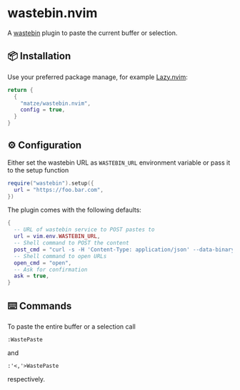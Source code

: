 # wastebin.nvim

A [wastebin](https://github.com/matze/wastebin) plugin to paste the current
buffer or selection.

## 📦 Installation

Use your preferred package manage, for example
[Lazy.nvim](https://github.com/folke/lazy.nvim):

```lua
return {
  {
    "matze/wastebin.nvim",
    config = true,
  }
}
```

## ⚙️ Configuration

Either set the wastebin URL as `WASTEBIN_URL` environment variable or pass it to
the setup function

```lua
require("wastebin").setup({
  url = "https://foo.bar.com",
})
```

The plugin comes with the following defaults:

```lua
{
  -- URL of wastebin service to POST pastes to
  url = vim.env.WASTEBIN_URL,
  -- Shell command to POST the content
  post_cmd = "curl -s -H 'Content-Type: application/json' --data-binary @- ",
  -- Shell command to open URLs
  open_cmd = "open",
  -- Ask for confirmation
  ask = true,
}
```

## ⌨️ Commands

To paste the entire buffer or a selection call
```vim
:WastePaste
```
and
```vim
:'<,'>WastePaste
```
respectively.
